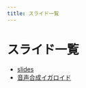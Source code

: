 ```yaml
---
title: スライド一覧
---
```


# スライド一覧

- [slides](/slidev/slides)
- [音声合成イガロイド](/slidev/20230716_ai_voice)
